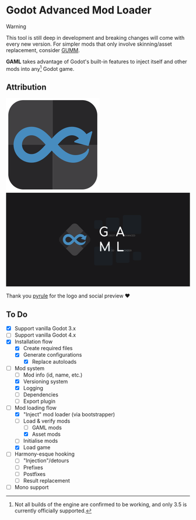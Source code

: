 # Godot Advanced Mod Loader
>[!WARNING]
>This tool is still deep in development and breaking changes will come with every new version. For simpler mods that only involve skinning/asset replacement, consider [GUMM](https://github.com/KoBeWi/Godot-Universal-Mod-Manager).

**GAML** takes advantage of Godot's built-in features to inject itself and other mods into any[^1] Godot game.
[^1]: Not all builds of the engine are confirmed to be working, and only 3.5 is currently officially supported.

## Attribution
<img src="gaml.svg" height="256"/><img src="thumbnail.png" height="256"/>

Thank you [pyrule](https://github.com/Gapva) for the logo and social preview ❤️

## To Do
- [x] Support vanilla Godot 3.x
- [ ] Support vanilla Godot 4.x
- [x] Installation flow
	- [x] Create required files
	- [x] Generate configurations
		- [x] Replace autoloads
- [ ] Mod system
	- [ ] Mod info (id, name, etc.)
	- [x] Versioning system
	- [x] Logging
	- [ ] Dependencies
	- [ ] Export plugin
- [ ] Mod loading flow
	- [x] "Inject" mod loader (via bootstrapper)
	- [ ] Load & verify mods
		- [ ] GAML mods
		- [x] Asset mods
	- [ ] Initialise mods
	- [x] Load game
- [ ] Harmony-esque hooking
	- [ ] "Injection"/detours
	- [ ] Prefixes
	- [ ] Postfixes
	- [ ] Result replacement
- [ ] Mono support
